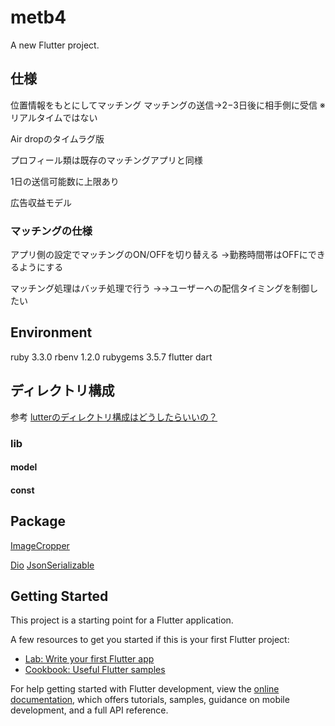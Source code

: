 # metb4

A new Flutter project.

## 仕様
位置情報をもとにしてマッチング
マッチングの送信→2−3日後に相手側に受信
※リアルタイムではない

Air dropのタイムラグ版

プロフィール類は既存のマッチングアプリと同様

1日の送信可能数に上限あり

広告収益モデル

### マッチングの仕様
アプリ側の設定でマッチングのON/OFFを切り替える
→勤務時間帯はOFFにできるようにする

マッチング処理はバッチ処理で行う
→→ユーザーへの配信タイミングを制御したい

## Environment

ruby 3.3.0
rbenv 1.2.0
rubygems 3.5.7
flutter 
dart 




## ディレクトリ構成
参考
[lutterのディレクトリ構成はどうしたらいいの？](https://pentagon.tokyo/app/2937/#toc_id_2)

### lib
#### model
#### const

## Package

[ImageCropper](https://pub.dev/packages/image_cropper)

[Dio](https://pub.dev/packages/dio/install)
[JsonSerializable](https://pub.dev/packages/json_serializable)


## Getting Started

This project is a starting point for a Flutter application.

A few resources to get you started if this is your first Flutter project:

- [Lab: Write your first Flutter app](https://docs.flutter.dev/get-started/codelab)
- [Cookbook: Useful Flutter samples](https://docs.flutter.dev/cookbook)

For help getting started with Flutter development, view the
[online documentation](https://docs.flutter.dev/), which offers tutorials,
samples, guidance on mobile development, and a full API reference.
